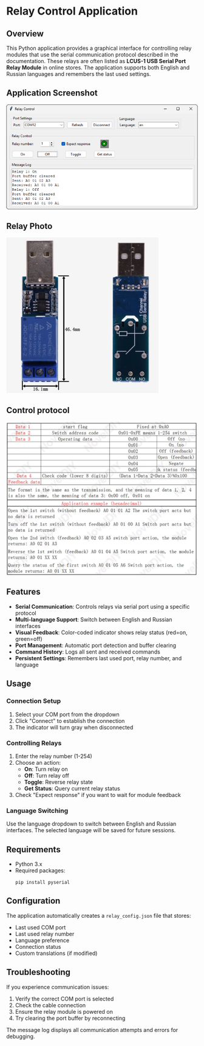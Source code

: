 # Relay Control Application

## Overview

This Python application provides a graphical interface for controlling relay modules that use the serial communication protocol described in the documentation. These relays are often listed as **LCUS-1 USB Serial Port Relay Module** in online stores. The application supports both English and Russian languages and remembers the last used settings.

## Application Screenshot
![Application Screenshot](img/app_screenshot.png "Python Relay Control Application - Serial Port Management")
## Relay Photo
![Relay Photo](img/relay.png "CH340 USB serial relay")
## Control protocol
![Control protocol](img/protocol.png "USB serial relay")

## Features

- **Serial Communication**: Controls relays via serial port using a specific protocol
- **Multi-language Support**: Switch between English and Russian interfaces
- **Visual Feedback**: Color-coded indicator shows relay status (red=on, green=off)
- **Port Management**: Automatic port detection and buffer clearing
- **Command History**: Logs all sent and received commands
- **Persistent Settings**: Remembers last used port, relay number, and language

## Usage

### Connection Setup
1. Select your COM port from the dropdown
2. Click "Connect" to establish the connection
3. The indicator will turn gray when disconnected



### Controlling Relays
1. Enter the relay number (1-254)
2. Choose an action:
   - **On**: Turn relay on
   - **Off**: Turn relay off
   - **Toggle**: Reverse relay state
   - **Get Status**: Query current relay status
3. Check "Expect response" if you want to wait for module feedback



### Language Switching
Use the language dropdown to switch between English and Russian interfaces. The selected language will be saved for future sessions.

## Requirements

- Python 3.x
- Required packages:
  ```
  pip install pyserial
  ```

## Configuration

The application automatically creates a `relay_config.json` file that stores:
- Last used COM port
- Last used relay number
- Language preference
- Connection status
- Custom translations (if modified)

## Troubleshooting

If you experience communication issues:
1. Verify the correct COM port is selected
2. Check the cable connection
3. Ensure the relay module is powered on
4. Try clearing the port buffer by reconnecting

The message log displays all communication attempts and errors for debugging.
